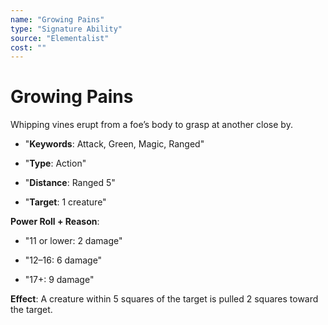 ```yaml
---
name: "Growing Pains"
type: "Signature Ability"
source: "Elementalist"
cost: ""
---
```


# Growing Pains

Whipping vines erupt from a foe’s body to grasp at another close by.


- "**Keywords**: Attack, Green, Magic, Ranged"

- "**Type**: Action"

- "**Distance**: Ranged 5"

- "**Target**: 1 creature"

**Power Roll + Reason**:


- "11 or lower: 2 damage"

- "12–16: 6 damage"

- "17+: 9 damage"

**Effect**: A creature within 5 squares of the target is pulled 2 squares toward the target.
